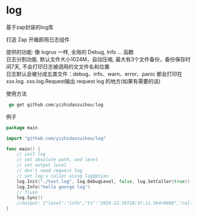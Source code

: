 # log
基于zap封装的log库

打造 Zap 开箱即用日志组件

提供的功能:
像 logrus 一样, 全局的 Debug, Info ... 函数  
日志分割功能. 默认文件大小1024M，自动压缩, 最大有3个文件备份，备份保存时间7天, 不会打印日志被调用的文文件名和位置  
日志默认会被分成五类文件：debug、info、warn、error、panic 都会打印在xxx.log. xxx.log.Request输出 request log 的地方(如果有需要的话)


使用方法
```go
 go get github.com/yizhidaozuihou/log
```

例子
```go
package main

import "github.com/yizhidaozuihou/log"

func main() {
	// init log
	// set absolute path, and level
	// set output level
	// don't need request log
	// set log's caller using logOption
	log.Init("./test.log", log.DebugLevel, false, log.SetCaller(true))
	log.Info("hello george log")
	// flush
	log.Sync()
	//output: {"level":"info","ts":"2019-12-16T10:37:11.364+0800","caller":"example/example.go:12","msg":"hello george log"}
}
```